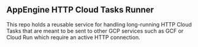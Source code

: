 AppEngine HTTP Cloud Tasks Runner
------------------

This repo holds a reusable service for handling long-running HTTP Cloud Tasks that 
are meant to be sent to other GCP services such as GCF or Cloud Run which require an active
HTTP connection.

